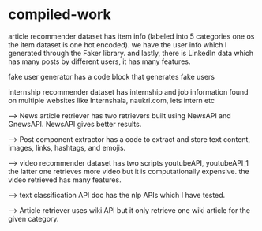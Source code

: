 # compiled-work

article recommender dataset has item info (labeled into 5 categories one os the item dataset is one hot encoded). we have the user info which I generated through the Faker library. and lastly, there is LinkedIn data which has many posts by different users, it has many features.

fake user generator has a code block that generates fake users 

internship recommender dataset has internship and job information found on multiple websites like Internshala, naukri.com, lets intern etc

--> News article retriever has two retrievers built using NewsAPI and GnewsAPI. NewsAPI gives better results.

--> Post component extractor has a code to extract and store text content, images, links, hashtags, and emojis.

--> video recommender dataset has two scripts youtubeAPI, youtubeAPI_1 the latter one retrieves more video but it is computationally expensive. the video retrieved has many features.

--> text classification API doc has the nlp APIs which I have tested.

--> Article retriever uses wiki API but it only retrieve one wiki article for the given category. 
